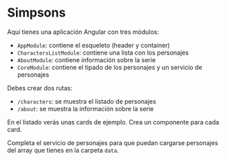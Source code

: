 # Simpsons

Aquí tienes una aplicación Angular con tres módulos:

- `AppModule`: contiene el esqueleto (header y container)
- `CharactersListModule`: contiene una lista con los personajes
- `AboutModule`: contiene información sobre la serie
- `CoreModule`: contiene el tipado de los personajes y un servicio de personajes

Debes crear dos rutas:

- `/characters`: se muestra el listado de personajes
- `/about`: se muestra la información sobre la serie

En el listado verás unas cards de ejemplo. Crea un componente para cada card.

Completa el servicio de personajes para que puedan cargarse personajes del array que tienes en la carpeta `data`.
